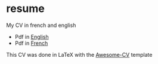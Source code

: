 # resume
My CV in french and english  

* Pdf in [English](https://github.com/lucblassel/resume/blob/master/cv_english.pdf)
* Pdf in [French](https://github.com/lucblassel/resume/blob/master/cv_francais.pdf)

This CV was done in LaTeX with the [Awesome-CV](https://github.com/posquit0/Awesome-CV) template

